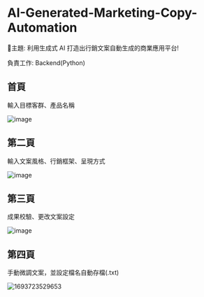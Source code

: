 # AI-Generated-Marketing-Copy-Automation
🍎主題: 利用生成式 AI 打造出行銷文案自動生成的商業應用平台!

負責工作: Backend(Python)


## 首頁
輸入目標客群、產品名稱

![image](https://github.com/Zhijwu/AI-Generated-Marketing-Copy-Automation/assets/113652924/2862ed3a-4b4f-4439-a259-745fad0945f3)

## 第二頁
輸入文案風格、行銷框架、呈現方式

![image](https://github.com/Zhijwu/AI-Generated-Marketing-Copy-Automation/assets/113652924/50b4f5c5-eae5-423f-aa40-42d3989c2d2a)


## 第三頁
成果校驗、更改文案設定

![image](https://github.com/Zhijwu/AI-Generated-Marketing-Copy-Automation/assets/113652924/d94b2dbd-89a8-4e0b-8770-9d85716fd2d1)


## 第四頁
手動微調文案，並設定檔名自動存檔(.txt)

![1693723529653](https://github.com/Zhijwu/AI-Generated-Marketing-Copy-Automation/assets/113652924/cf91a256-1599-4709-8137-c207851dc20b)


